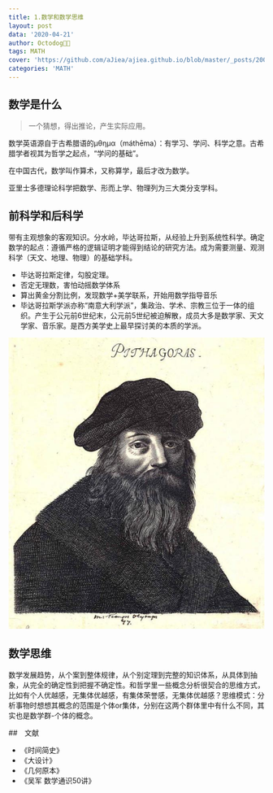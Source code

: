 ```yaml
---
title: 1.数学和数学思维
layout: post
data: '2020-04-21'
author: Octodog🐙🐶
tags: MATH
cover: 'https://github.com/aJiea/ajiea.github.io/blob/master/_posts/200421/cover.JPG'
categories: 'MATH'
---
```


## 数学是什么
> 一个猜想，得出推论，产生实际应用。

数学英语源自于古希腊语的μθημα（máthēma）：有学习、学问、科学之意。古希腊学者视其为哲学之起点，“学问的基础”。

在中国古代，数学叫作算术，又称算学，最后才改为数学。

亚里士多德理论科学把数学、形而上学、物理列为三大类分支学科。

## 前科学和后科学

带有主观想象的客观知识。分水岭，毕达哥拉斯，从经验上升到系统性科学。确定数学的起点：遵循严格的逻辑证明才能得到结论的研究方法。成为需要测量、观测科学（天文、地理、物理）的基础学科。

- 毕达哥拉斯定律，勾股定理。
- 否定无理数，害怕动摇数学体系
- 算出黄金分割比例，发现数学+美学联系，开始用数学指导音乐
- 毕达哥拉斯学派亦称“南意大利学派”，集政治、学术、宗教三位于一体的组织。产生于公元前6世纪末，公元前5世纪被迫解散，成员大多是数学家、天文学家、音乐家。是西方美学史上最早探讨美的本质的学派。

![](https://github.com/aJiea/ajiea.github.io/blob/master/_posts/200421/pithagoras.jpeg)


## 数学思维

数学发展趋势，从个案到整体规律，从个别定理到完整的知识体系，从具体到抽象，从完全的确定性到把握不确定性。和哲学里一些概念分析很契合的思维方式，比如有个人优越感，无集体优越感，有集体荣誉感，无集体优越感？思维模式：分析事物时想想其概念的范围是个体or集体，分别在这两个群体里中有什么不同，其实也是数学群-个体的概念。


##　文献
- 《时间简史》
- 《大设计》
- 《几何原本》
- 《吴军 数学通识50讲》
